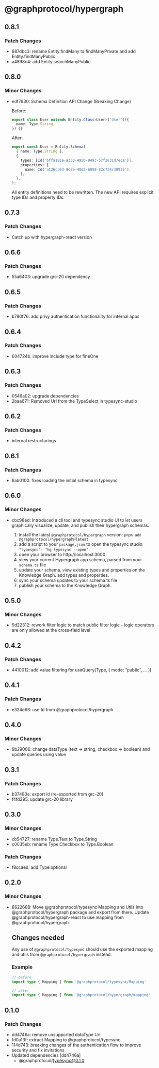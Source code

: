 # @graphprotocol/hypergraph

## 0.8.1
### Patch Changes

- 887dbc3: rename Entity.findMany to findManyPrivate and add Entity.findManyPublic
- a4898c4: add Entity.searchManyPublic

## 0.8.0
### Minor Changes

- edf7630: Schema Definition API Change (Breaking Change)
  
  Before:
  ```ts
  export class User extends Entity.Class<User>('User')({
    name: Type.String,
  }) {}
  ```
  
  After:
  ```ts
  export const User = Entity.Schema(
    { name: Type.String },
    {
      types: [Id('bffa181e-a333-495b-949c-57f2831d7eca')],
      properties: {
        name: Id('a126ca53-0c8e-48d5-b888-82c734c38935'),
      },
    },
  );
  ```
  
  All entity definitions need to be rewritten. The new API requires explicit type IDs and property IDs.

## 0.7.3
### Patch Changes

- Catch up with hypergraph-react version

## 0.6.6
### Patch Changes

- 55a6403: upgrade grc-20 dependency

## 0.6.5
### Patch Changes

- b780f76: add privy authentication functionality for internal apps

## 0.6.4
### Patch Changes

- 604724b: improve include type for fineOne

## 0.6.3
### Patch Changes

- 0546a02: upgrade dependencies
- 2baa671: Removed Url from the TypeSelect in typesync-studio

## 0.6.2
### Patch Changes

- internal restructurings

## 0.6.1
### Patch Changes

- 8ab0100: fixes loading the initial schema in typesync

## 0.6.0
### Minor Changes

- cbc98ed: Introduced a cli tool and typesync studio UI to let users graphically visualize, update, and publish their hypergraph schemas.
  
  1. install the latest `@graphprotocol/hypergraph` version: `pnpm add @graphprotocol/hypergraph@latest`
  2. add a script to your `package.json` to open the typesync studio: `"typesync": "hg typesync --open"`
  3. open your browser to http://localhost:3000
  4. view your current Hypergraph app schema, parsed from your `schema.ts` file
  5. update your schema, view existing types and properties on the Knowledge Graph. add types and properties.
  6. sync your schema updates to your schema.ts file
  7. publish your schema to the Knowledge Graph.

## 0.5.0
### Minor Changes

- 9d22312: rework filter logic to match public filter logic - logic operators are only allowed at the cross-field level

## 0.4.2
### Patch Changes

- 4410012: add value filtering for useQuery(Type, { mode: "public", … })

## 0.4.1
### Patch Changes

- e324e68: use Id from @graphprotocol/hypergraph

## 0.4.0
### Minor Changes

- 9b29006: change dataType (text -> string, checkbox -> boolean) and update queries using value

## 0.3.1
### Patch Changes

- b37483e: export Id (re-exported from grc-20)
- f4fd295: update grc-20 library

## 0.3.0
### Minor Changes

- cb54727: rename Type.Text to Type.String
- c0035eb: rename Type.Checkbox to Type.Boolean

### Patch Changes

- f8ccaed: add Type.optional

## 0.2.0
### Minor Changes

- 8622688: Move @graphprotocol/typesync Mapping and Utils into @graphprotocol/hypergraph package and export from there. Update @graphprotocol/hypergraph-react to use mapping from @graphprotocol/hypergraph.
  
  
  ## Changes needed
  
  Any use of `@graphprotocol/typesync` should use the exported mapping and utils from `@graphprotocol/hypergraph` instead.
  
  ### Example
  
  ```ts
  // before
  import type { Mapping } from '@graphprotocol/typesync/Mapping'
  
  // after
  import type { Mapping } from '@graphprotocol/hypergraph/mapping'
  ```

## 0.1.0
### Patch Changes

- dd4746a: remove unsupported dataType Url
- fd0a13f: extract Mapping to @graphprotocol/typesync
- 114d743: breaking changes of the authentication flow to improve security and fix invitations
- Updated dependencies [dd4746a]
  - @graphprotocol/typesync@0.1.0
